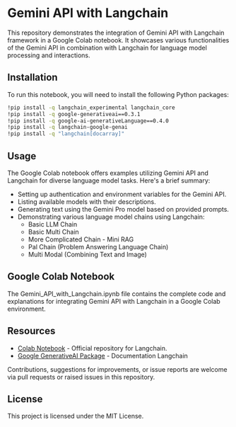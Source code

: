 # Gemini API with Langchain

This repository demonstrates the integration of Gemini API with Langchain framework in a Google Colab notebook. It showcases various functionalities of the Gemini API in combination with Langchain for language model processing and interactions.

## Installation

To run this notebook, you will need to install the following Python packages:

```bash
!pip install -q langchain_experimental langchain_core
!pip install -q google-generativeai==0.3.1
!pip install -q google-ai-generativeLanguage==0.4.0
!pip install -q langchain-google-genai
!pip install -q "langchain[docarray]"
```
## Usage

The Google Colab notebook offers examples utilizing Gemini API and Langchain for diverse language model tasks. Here's a brief summary:

- Setting up authentication and environment variables for the Gemini API.
- Listing available models with their descriptions.
- Generating text using the Gemini Pro model based on provided prompts.
- Demonstrating various language model chains using Langchain:
  - Basic LLM Chain
  - Basic Multi Chain
  - More Complicated Chain - Mini RAG
  - Pal Chain (Problem Answering Language Chain)
  - Multi Modal (Combining Text and Image)

## Google Colab Notebook
The Gemini_API_with_Langchain.ipynb file contains the complete code and explanations for integrating Gemini API with Langchain in a Google Colab environment.

## Resources

- [Colab Notebook](https://colab.research.google.com/drive/12Oqo8AB0fta8rD4bIm6KCtdzHBfLc71i?usp=drive_link) - Official repository for Langchain.
- [Google GenerativeAI Package](https://python.langchain.com/docs/get_started/introduction) - Documentation Langchain

Contributions, suggestions for improvements, or issue reports are welcome via pull requests or raised issues in this repository.

## License
This project is licensed under the MIT License.
